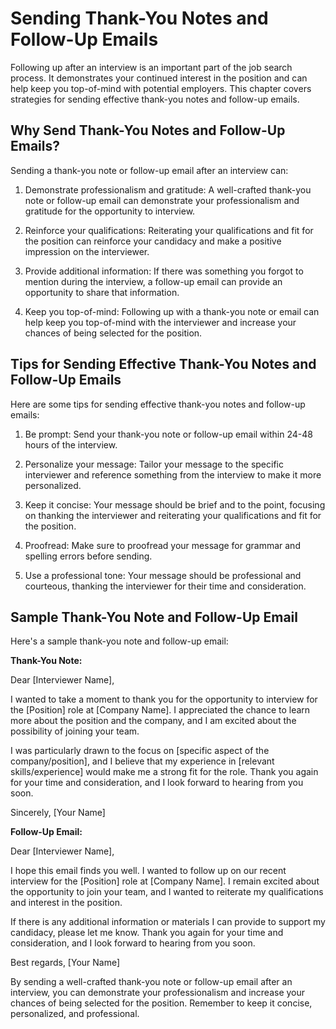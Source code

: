 Sending Thank-You Notes and Follow-Up Emails
=========================================================================================

Following up after an interview is an important part of the job search process. It demonstrates your continued interest in the position and can help keep you top-of-mind with potential employers. This chapter covers strategies for sending effective thank-you notes and follow-up emails.

Why Send Thank-You Notes and Follow-Up Emails?
----------------------------------------------

Sending a thank-you note or follow-up email after an interview can:

1. Demonstrate professionalism and gratitude: A well-crafted thank-you note or follow-up email can demonstrate your professionalism and gratitude for the opportunity to interview.

2. Reinforce your qualifications: Reiterating your qualifications and fit for the position can reinforce your candidacy and make a positive impression on the interviewer.

3. Provide additional information: If there was something you forgot to mention during the interview, a follow-up email can provide an opportunity to share that information.

4. Keep you top-of-mind: Following up with a thank-you note or email can help keep you top-of-mind with the interviewer and increase your chances of being selected for the position.

Tips for Sending Effective Thank-You Notes and Follow-Up Emails
---------------------------------------------------------------

Here are some tips for sending effective thank-you notes and follow-up emails:

1. Be prompt: Send your thank-you note or follow-up email within 24-48 hours of the interview.

2. Personalize your message: Tailor your message to the specific interviewer and reference something from the interview to make it more personalized.

3. Keep it concise: Your message should be brief and to the point, focusing on thanking the interviewer and reiterating your qualifications and fit for the position.

4. Proofread: Make sure to proofread your message for grammar and spelling errors before sending.

5. Use a professional tone: Your message should be professional and courteous, thanking the interviewer for their time and consideration.

Sample Thank-You Note and Follow-Up Email
-----------------------------------------

Here's a sample thank-you note and follow-up email:

**Thank-You Note:**

Dear \[Interviewer Name\],

I wanted to take a moment to thank you for the opportunity to interview for the \[Position\] role at \[Company Name\]. I appreciated the chance to learn more about the position and the company, and I am excited about the possibility of joining your team.

I was particularly drawn to the focus on \[specific aspect of the company/position\], and I believe that my experience in \[relevant skills/experience\] would make me a strong fit for the role. Thank you again for your time and consideration, and I look forward to hearing from you soon.

Sincerely, \[Your Name\]

**Follow-Up Email:**

Dear \[Interviewer Name\],

I hope this email finds you well. I wanted to follow up on our recent interview for the \[Position\] role at \[Company Name\]. I remain excited about the opportunity to join your team, and I wanted to reiterate my qualifications and interest in the position.

If there is any additional information or materials I can provide to support my candidacy, please let me know. Thank you again for your time and consideration, and I look forward to hearing from you soon.

Best regards, \[Your Name\]

By sending a well-crafted thank-you note or follow-up email after an interview, you can demonstrate your professionalism and increase your chances of being selected for the position. Remember to keep it concise, personalized, and professional.
